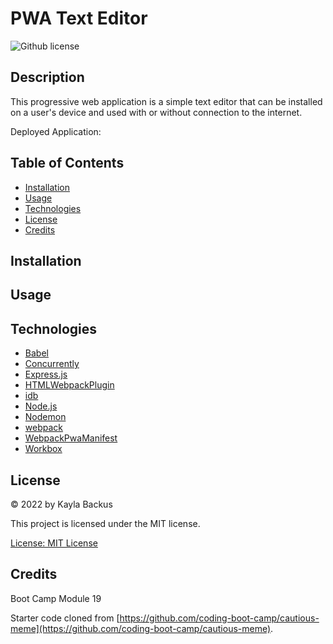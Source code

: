# PWA Text Editor
![Github license](https://img.shields.io/badge/license-MIT-blue.svg)

## Description
This progressive web application is a simple text editor that can be installed on a user's device and used with or without connection to the internet.

Deployed Application: 

## Table of Contents
- [Installation](#installation)
- [Usage](#usage)
- [Technologies](#technologies)
- [License](#license)
- [Credits](#credits)

## Installation


## Usage


## Technologies
- [Babel]()
- [Concurrently](https://www.npmjs.com/package/concurrently)
- [Express.js]()
- [HTMLWebpackPlugin](https://webpack.js.org/plugins/html-webpack-plugin/)
- [idb](https://www.npmjs.com/package/idb)
- [Node.js](https://nodejs.org/en/)
- [Nodemon](https://www.npmjs.com/package/nodemon)
- [webpack](https://webpack.js.org/)
- [WebpackPwaManifest]()
- [Workbox](https://developer.chrome.com/docs/workbox/)

## License
&copy; 2022 by Kayla Backus

This project is licensed under the MIT license.

[License: MIT License](https://opensource.org/licenses/MIT)

## Credits
Boot Camp Module 19

Starter code cloned from [https://github.com/coding-boot-camp/cautious-meme](https://github.com/coding-boot-camp/cautious-meme).